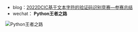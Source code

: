 - blog：<a href="https://blog.csdn.net/sinat_39629323/article/details/124046403?spm=1001.2014.3001.5501" target="_blank">2022DCIC基于文本字符的验证码识别竞赛—参赛总结</a>
- wechat： **Python王者之路**

![Python王者之路](https://user-images.githubusercontent.com/45711125/135013611-4c5d58da-bdac-4034-a93b-8d1c66899b53.jpg)